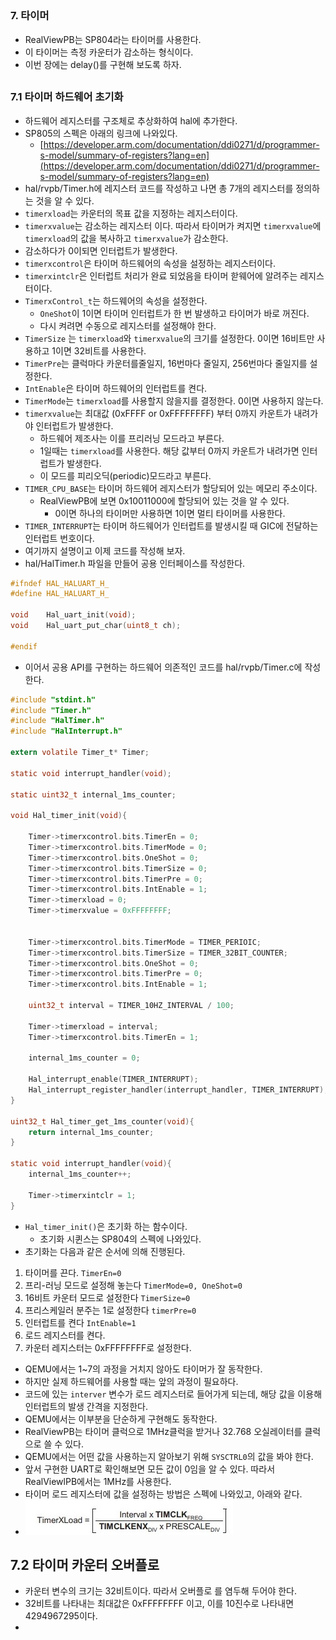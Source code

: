 ##
###  7. 타이머
- RealViewPB는 SP804라는 타이머를 사용한다.
- 이 타이머는 측정 카운터가 감소하는 형식이다.
- 이번 장에는 delay()를 구현해 보도록 하자.
##
### 7.1 타이머 하드웨어 초기화
- 하드웨어 레지스터를 구조체로 추상화하여 hal에 추가한다.
- SP805의 스펙은 아래의 링크에 나와있다.
	- [https://developer.arm.com/documentation/ddi0271/d/programmer-s-model/summary-of-registers?lang=en](https://developer.arm.com/documentation/ddi0271/d/programmer-s-model/summary-of-registers?lang=en)
- hal/rvpb/Timer.h에 레지스터 코드를 작성하고 나면 총 7개의 레지스터를 정의하는 것을 알 수 있다.
- `timerxload`는 카운터의 목표 값을 지정하는 레지스터이다.
- `timerxvalue`는 감소하는 레지스터 이다. 따라서 타이머가 켜지면 `timerxvalue`에 `timerxload`의 값을 복사하고 `timerxvalue`가 감소한다.
- 감소하다가 0이되면 인터럽트가 발생한다.
- `timerxcontrol`은 타이머 하드웨어의 속성을 설정하는 레지스터이다.
- `timerxintclr`은 인터럽트 처리가 완료 되었음을 타이머 핟웨어에 알려주는 레지스터이다.
- `TimerxControl_t`는 하드웨어의 속성을 설정한다.
	- `OneShot`이 1이면 타이머 인터럽트가 한 번 발생하고 타이머가 바로 꺼진다.
	- 다시 켜려면 수동으로 레지스터를 설정해야 한다.
- `TimerSize` 는 `timerxload`와 `timerxvalue`의 크기를 설정한다. 0이면 16비트만 사용하고 1이면 32비트를 사용한다.
- `TimerPre`는 클럭마다 카운터를줄일지, 16번마다 줄일지, 256번마다 줄일지를 설정한다.
- `IntEnable`은 타이머 하드웨어의 인터럽트를 켠다.
- `TimerMode`는 `timerxload`를 사용할지 않을지를 결정한다. 0이면 사용하지 않는다.
- `timerxvalue`는 최대값 (0xFFFF or 0xFFFFFFFF) 부터 0까지 카운트가 내려가야 인터럽트가 발생한다.
	- 하드웨어 제조사는 이를 프리러닝 모드라고 부른다.
	- 1일때는 `timerxload`를 사용한다. 해당 값부터 0까지 카운트가 내려가면 인터럽트가 발생한다.
	- 이 모드를 피리오딕(periodic)모드라고 부른다.
- `TIMER_CPU_BASE`는 타이머 하드웨어 레지스터가 할당되어 있는 메모리 주소이다.
	-  RealViewPB에 보면 0x10011000에 할당되어 있는 것을 알 수 있다.
		- 0이면 하나의 타이머만 사용하면 1이면 멀티 타이머를 사용한다.
- `TIMER_INTERRUPT`는 타이머 하드웨어가 인터럽트를 발생시킬 때 GIC에 전달하는 인터럽트 번호이다.
- 여기까지 설명이고 이제 코드를 작성해 보자.
- hal/HalTimer.h 파일을 만들어 공용 인터페이스를 작성한다.
~~~C
#ifndef HAL_HALUART_H_
#define HAL_HALUART_H_

void    Hal_uart_init(void);
void    Hal_uart_put_char(uint8_t ch);

#endif 
~~~
- 이어서 공용 API를 구현하는 하드웨어 의존적인 코드를 hal/rvpb/Timer.c에 작성한다.
~~~C
#include "stdint.h"
#include "Timer.h"
#include "HalTimer.h"
#include "HalInterrupt.h"

extern volatile Timer_t* Timer;

static void interrupt_handler(void);

static uint32_t internal_1ms_counter;

void Hal_timer_init(void){

    Timer->timerxcontrol.bits.TimerEn = 0;
    Timer->timerxcontrol.bits.TimerMode = 0;
    Timer->timerxcontrol.bits.OneShot = 0;
    Timer->timerxcontrol.bits.TimerSize = 0;
    Timer->timerxcontrol.bits.TimerPre = 0;
    Timer->timerxcontrol.bits.IntEnable = 1;
    Timer->timerxload = 0;
    Timer->timerxvalue = 0xFFFFFFFF;


    Timer->timerxcontrol.bits.TimerMode = TIMER_PERIOIC;
    Timer->timerxcontrol.bits.TimerSize = TIMER_32BIT_COUNTER;
    Timer->timerxcontrol.bits.OneShot = 0;
    Timer->timerxcontrol.bits.TimerPre = 0;
    Timer->timerxcontrol.bits.IntEnable = 1;

    uint32_t interval = TIMER_10HZ_INTERVAL / 100;

    Timer->timerxload = interval;
    Timer->timerxcontrol.bits.TimerEn = 1;

    internal_1ms_counter = 0;

    Hal_interrupt_enable(TIMER_INTERRUPT);
    Hal_interrupt_register_handler(interrupt_handler, TIMER_INTERRUPT);
}

uint32_t Hal_timer_get_1ms_counter(void){
    return internal_1ms_counter;
}

static void interrupt_handler(void){
    internal_1ms_counter++;

    Timer->timerxintclr = 1;
}

~~~
- `Hal_timer_init()`은 초기화 하는 함수이다.
	- 초기화 시퀸스는 SP804의 스펙에 나와있다.
- 초기화는 다음과 같은 순서에 의해 진행된다.
1. 타이머를 끈다. `TimerEn=0`
2. 프리-러닝 모드로 설정해 놓는다 `TimerMode=0, OneShot=0`
3. 16비트 카운터 모드로 설정한다 `TimerSize=0`
4. 프리스케일러 분주는 1로 설정한다 `timerPre=0`
5. 인터럽트를 켠다 `IntEnable=1`
6. 로드 레지스터를 켠다.
7. 카운터 레지스터는 0xFFFFFFFF로 설정한다.

- QEMU에서는 1~7의 과정을 거치지 않아도 타이머가 잘 동작한다.
- 하지만 실제 하드웨어를 사용할 때는 앞의 과정이 필요하다.
- 코드에 있는 `interver` 변수가 로드 레지스터로 들어가게 되는데, 해당 값을 이용해 인터럽트의 발생 간격을 지정한다.
- QEMU에서는 이부분을 단순하게 구현해도 동작한다.
- RealViewPB는 타이머 클럭으로 1MHz클럭을 받거나 32.768 오실레이터를 클럭으로 쓸 수 있다.
- QEMU에서는 어떤 값을 사용하는지 알아보기 위해 `SYSCTRL0`의 값을 봐야 한다.
- 앞서 구현한 UART로 확인해보면 모든 값이 0임을 알 수 있다. 따라서 RealViewlPB에서는 1MHz를 사용한다.
- 타이머 로드 레지스터에 값을 설정하는 방법은 스펙에 나와있고, 아래와 같다.
- ![IMG](./img/TimerXLoad.jpg)

## 7.2 타이머 카운터 오버플로
- 카운터 변수의 크기는 32비트이다. 따라서 오버플로 를 염두해 두어야 한다.
- 32비트를 나타내는 최대값은 0xFFFFFFFF 이고, 이를 10진수로 나타내면 4294967295이다.
- 
<!--stackedit_data:
eyJoaXN0b3J5IjpbMjExMzk2NDUyNiwtNzU2MTI1Mzk0LDM2Mj
cxNjMxNiwtMTQ5NTA4MjY1MywtOTg5NzYxNDMsLTQzMTQ2NjUz
NCwtMTUyNTkyODM2MiwtMTE3OTgyMDk4MF19
-->